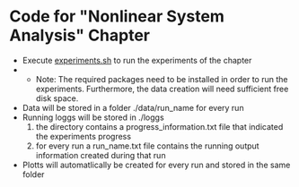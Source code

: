# Code for "Nonlinear System Analysis" Chapter
* Execute [experiments.sh](./exerperiments.sh) to run the experiments of the chapter
* * Note: The required packages need to be installed in order to run the experiments. Furthermore, the data creation will need sufficient free disk space. 
* Data will be stored in a folder ./data/run_name for every run
* Running loggs will be stored in ./loggs
  1. the directory contains a progress_information.txt file that indicated the experiments progress
  2. for every run a run_name.txt file contains the running output information created during that run
* Plotts will automatlically be created for every run and stored in the same folder

